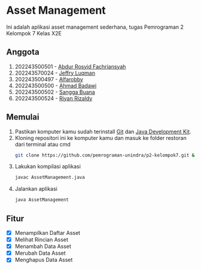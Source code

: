 # **Asset Management**
Ini adalah aplikasi asset management sederhana, tugas Pemrograman 2 Kelompok 7 Kelas X2E

## Anggota
1. 202243500501 - [Abdur Rosyid Fachriansyah](https://github.com/dellwatch21) 
2. 202243570024 - [Jeffry Luqman](https://github.com/jeffry-luqman)
3. 202243500497 - [Alfarobby](https://github.com/Alfarobby27)
4. 202243500500 - [Ahmad Badawi](https://github.com/Ahmadbadawi123)
5. 202243500502 - [Sangga Buana](https://github.com/sanggabuana453)
6. 202243500524 - [Riyan Rizaldy](https://github.com/riyanzaldy03)

## Memulai
1. Pastikan komputer kamu sudah terinstall [Git](https://git-scm.com/) dan [Java Development Kit](http://jdk.java.net/).
2. Kloning repositori ini ke komputer kamu dan masuk ke folder restoran dari terminal atau cmd
	```bash
	git clone https://github.com/pemrograman-unindra/p2-kelompok7.git && cd p2-kelompok7
	```
3. Lakukan kompilasi aplikasi
	```bash
	javac AssetManagement.java
	```
4. Jalankan aplikasi
	```bash
	java AssetManagement
	```

## Fitur
- [x] Menampilkan Daftar Asset
- [x] Melihat Rincian Asset
- [x] Menambah Data Asset
- [x] Merubah Data Asset
- [x] Menghapus Data Asset
